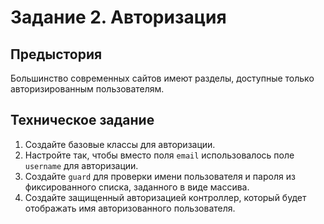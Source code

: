 # Задание 2. Авторизация

## Предыстория

Большинство современных сайтов имеют разделы, доступные только авторизированным пользователям. 

## Техническое задание

1. Создайте базовые классы для авторизации.
1. Настройте так, чтобы вместо поля `email` использовалось поле `username` для авторизации.
1. Создайте `guard` для проверки имени пользователя и пароля из фиксированного списка, заданного в виде массива. 
1. Создайте защищенный авторизацией контроллер, который будет отображать имя авторизованного пользователя.  
   
